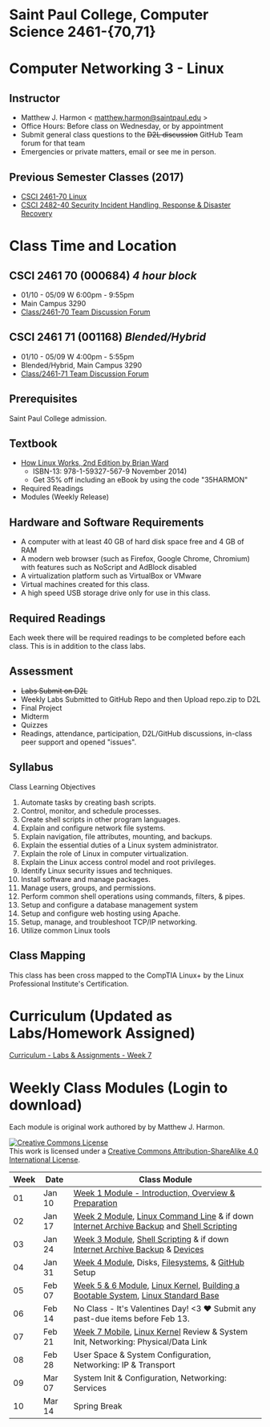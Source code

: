 # Saint Paul College, Computer Science 2461-{70,71}

# Computer Networking 3 - Linux

## Instructor

  * Matthew J. Harmon < matthew.harmon@saintpaul.edu >
  * Office Hours: Before class on Wednesday, or by appointment
  * Submit general class questions to the ~~D2L discussion~~ GitHub Team forum for that team
  * Emergencies or private matters, email or see me in person.

## Previous Semester Classes (2017)

  * [CSCI 2461-70 Linux](https://f17.csci2461.com/)
  * [CSCI 2482-40 Security Incident Handling, Response & Disaster Recovery](https://f17.csci2482.com/)

# Class Time and Location

## **CSCI 2461 70 (000684)** *4 hour block*
  * 01/10 - 05/09 W 6:00pm - 9:55pm
  * Main Campus 3290
  * [Class/2461-70 Team Discussion Forum](https://github.com/orgs/FOSSClass/teams/17-sp-2461-70)


## **CSCI 2461 71 (001168)** *Blended/Hybrid*
  * 01/10 - 05/09 W 4:00pm - 5:55pm
  * Blended/Hybrid, Main Campus 3290
  * [Class/2461-71 Team Discussion Forum](https://github.com/orgs/FOSSClass/teams/17-sp-2461-71)

## Prerequisites

Saint Paul College admission.


## Textbook

  * [How Linux Works, 2nd Edition by Brian Ward](https://nostarch.com/howlinuxworks2)
    + ISBN-13: 978-1-59327-567-9 November 2014)
    + Get 35% off including an eBook by using the code "35HARMON"
  * Required Readings
  * Modules (Weekly Release)

## Hardware and Software Requirements

  * A computer with at least 40 GB of hard disk space free and 4 GB of RAM
  * A modern web browser (such as Firefox, Google Chrome, Chromium) with features such as NoScript and AdBlock disabled
  * A virtualization platform such as VirtualBox or VMware
  * Virtual machines created for this class.
  * A high speed USB storage drive only for use in this class.


## Required Readings

Each week there will be required readings to be completed before each class. This is in addition to the class labs.


## Assessment

  * ~~Labs Submit on D2L~~
  * Weekly Labs Submitted to GitHub Repo and then Upload repo.zip to D2L
  * Final Project
  * Midterm
  * Quizzes
  * Readings, attendance, participation, D2L/GitHub discussions, in-class peer support and opened "issues".


## Syllabus

  Class Learning Objectives

  1. Automate tasks by creating bash scripts.
  2. Control, monitor, and schedule processes.
  3. Create shell scripts in other program languages.
  4. Explain and configure network file systems.
  5. Explain navigation, file attributes, mounting, and backups.
  6. Explain the essential duties of a Linux system administrator.
  7. Explain the role of Linux in computer virtualization.
  8. Explain the Linux access control model and root privileges.
  9. Identify Linux security issues and techniques.
 10. Install software and manage packages.
 11. Manage users, groups, and permissions.
 12. Perform common shell operations using commands, filters, & pipes.
 13. Setup and configure a database management system
 14. Setup and configure web hosting using Apache.
 15. Setup, manage, and troubleshoot TCP/IP networking.
 16. Utilize common Linux tools

## Class Mapping

This class has been cross mapped to the CompTIA Linux+ by the Linux Professional Institute's Certification.

# Curriculum (Updated as Labs/Homework Assigned)

[Curriculum - Labs & Assignments - Week 7](https://github.com/FOSSClass/linux-2461-class-modules/raw/master/CSCI2461-Sp2018-Week7-Curriculum.pdf)

# Weekly Class Modules (Login to download)

Each module is original work authored by by Matthew J. Harmon.

<a rel="license" href="http://creativecommons.org/licenses/by-sa/4.0/"><img alt="Creative Commons License" style="border-width:0" src="https://i.creativecommons.org/l/by-sa/4.0/88x31.png" /></a><br />This work is licensed under a <a rel="license" href="http://creativecommons.org/licenses/by-sa/4.0/">Creative Commons Attribution-ShareAlike 4.0 International License</a>.

Week |Date  | Class Module |
|----|------| -----------------|
01   |Jan 10| [Week 1 Module - Introduction, Overview & Preparation](https://github.com/FOSSClass/linux-2461-class-modules/raw/master/CSCI2461-Sp2018-Week1-Module.pdf)
02   |Jan 17| [Week 2 Module](https://github.com/FOSSClass/linux-2461-class-modules/raw/master/CSCI2461-Sp2018-Week2-Module.pdf), [Linux Command Line](http://www.linuxcommand.org/) & if down [Internet Archive Backup](https://web.archive.org/web/20180129185628/http://linuxcommand.org/) and [Shell Scripting](https://www.shellscript.sh/index.html)
03   |Jan 24| [Week 3 Module](https://github.com/FOSSClass/linux-2461-class-modules/raw/master/CSCI2461-Sp2018-Week3-Module.pdf), [Shell Scripting](http://linuxcommand.org/lc3_writing_shell_scripts.php) & if down [Internet Archive Backup](https://web.archive.org/web/20180208231442/http://linuxcommand.org/lc3_writing_shell_scripts.php) & [Devices](http://www.lanana.org/docs/device-list/)
04   |Jan 31| [Week 4 Module](https://github.com/FOSSClass/linux-2461-class-modules/raw/master/CSCI2461-Sp2018-Week4-Module.pdf), Disks, [Filesystems](http://www.pathname.com/fhs/), & [GitHub](https://try.github.com) Setup
05   |Feb 07| [Week 5 & 6 Module](https://github.com/FOSSClass/linux-2461-class-modules/raw/master/CSCI2461-Sp2018-Week5-Module.pdf), [Linux Kernel](https://www.kernel.org/doc/html/latest/), [Building a Bootable System](https://www.debian.org/releases/stretch/amd64/apds03.html.en), [Linux Standard Base](https://wiki.linuxfoundation.org/lsb/start)
06   |Feb 14| No Class - It's Valentines Day! <3 :heart: Submit any past-due items before Feb 13.
07   |Feb 21| [Week 7 Mobile](https://github.com/FOSSClass/linux-2461-class-modules/raw/master/CSCI2461-Sp2018-Week7-Module.pdf), [Linux Kernel](https://www.kernel.org/) Review & System Init, Networking: Physical/Data Link  | Labs, Read & Respond [An Industry Guide to Becoming a Software Engineer](https://tuftsdev.github.io/WebProgramming/notes/blangenberg.pdf) by Bill Langenberg, Review Chapter 9 |
08   |Feb 28| User Space & System Configuration, Networking: IP & Transport | Review Chapter 10      |
09   |Mar 07| System Init & Configuration, Networking: Services   | Pending Release      |
10   |Mar 14| Spring Break  | Spring Break      |

